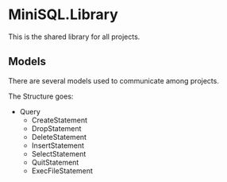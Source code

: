 # MiniSQL.Library

This is the shared library for all projects.

## Models

There are several models used to communicate among projects.

The Structure goes:

- Query
    - CreateStatement
    - DropStatement
    - DeleteStatement
    - InsertStatement
    - SelectStatement
    - QuitStatement
    - ExecFileStatement
